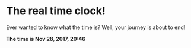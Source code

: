 # The real time clock!

Ever wanted to know what the time is? Well, your journey is about to end!

**The time is Nov 28, 2017, 20:46**